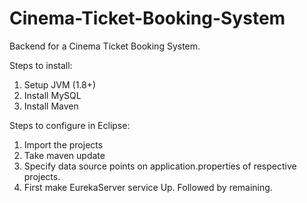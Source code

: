 # Cinema-Ticket-Booking-System
Backend for a Cinema Ticket Booking System.

Steps to install:
1. Setup JVM (1.8+)
2. Install MySQL 
3. Install Maven

Steps to configure in Eclipse:
1. Import the projects
2. Take maven update 
3. Specify data source points on application.properties of respective projects.
4. First make EurekaServer service Up. Followed by remaining.
